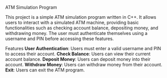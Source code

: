 ATM Simulation Program

This project is a simple ATM simulation program written in C++. It allows users to interact with a simulated ATM machine, 
providing basic functionalities such as checking account balance, depositing money, and withdrawing money.
The user must authenticate themselves using a username and PIN before accessing these features.

Features
**User Authentication**: Users must enter a valid username and PIN to access their account.
**Check Balance**: Users can view their current account balance.
**Deposit Money**: Users can deposit money into their account.
**Withdraw Money**: Users can withdraw money from their account.
**Exit**: Users can exit the ATM program.

